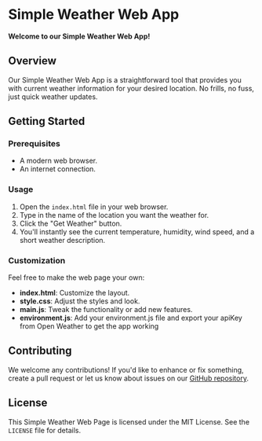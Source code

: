 # Simple Weather Web App

**Welcome to our Simple Weather Web App!**

## Overview

Our Simple Weather Web App is a straightforward tool that provides you with current weather information for your desired location. No frills, no fuss, just quick weather updates.

## Getting Started

### Prerequisites

- A modern web browser.
- An internet connection.

### Usage

1. Open the `index.html` file in your web browser.
2. Type in the name of the location you want the weather for.
3. Click the "Get Weather" button.
4. You'll instantly see the current temperature, humidity, wind speed, and a short weather description.

### Customization

Feel free to make the web page your own:

- **index.html**: Customize the layout.
- **style.css**: Adjust the styles and look.
- **main.js**: Tweak the functionality or add new features.
- **environment.js**: Add your environment.js file and export your apiKey from Open Weather to get the app working

## Contributing

We welcome any contributions! If you'd like to enhance or fix something, create a pull request or let us know about issues on our [GitHub repository](link-to-repo).

## License

This Simple Weather Web Page is licensed under the MIT License. See the `LICENSE` file for details.
